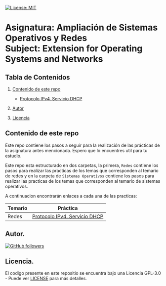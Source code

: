 
[![License: MIT](https://img.shields.io/github/license/frederickbor/ASOR)](LICENSE)

# Asignatura: Ampliación de Sistemas Operativos y Redes <br> Subject: Extension for Operating Systems and Networks

## Tabla de Contenidos

1. [Contenido de este repo](#Contenido-de-este-repo)
    - [Protocolo IPv4. Servicio DHCP](Redes/Practica1/Protocolo_IPv4_Servicio_DHCP.md)

2. [Autor](#Autor)
3. [Licencia](#Licencia)

## Contenido de este repo

Este repo contiene los pasos a seguir para la realización de las prácticas de la asignatura antes mencionada. Espero que lo encuentres util para tu estudio.

Este repo esta estructurado en dos carpetas, la primera, `Redes` contiene los pasos para realizar las practicas de los temas que corresponden al temario de redes y en la carpeta de `Sistemas Operativos` contiene los pasos para realizar las practicas de los temas que corresponden al temario de sistemas operativos.

A continuacion encontrarán enlaces a cada una de las practicas:

| Temario | Práctica |
| :---    |  :---:   |
| Redes   | [Protocolo IPv4. Servicio DHCP](Redes/Practica1/Protocolo_IPv4_Servicio_DHCP.md) |

## Autor.

[![GitHub followers](https://img.shields.io/github/followers/FrederickBor?label=%40FrederickBor&style=social)](https://github.com/FrederickBor)

## Licencia.

El codigo presente en este repositio se encuentra bajo una Licencia GPL-3.0 - Puede ver [LICENSE](LICENSE) para más detalles.